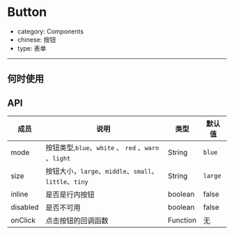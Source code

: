 # Button

- category: Components
- chinese: 按钮
- type: 表单

---


## 何时使用



## API


| 成员        | 说明           | 类型               | 默认值       |
|------------|----------------|--------------------|--------------|
| mode    | 按钮类型,`blue`、`white` 、 `red` 、`warn` 、`light`      | String |   `blue`  |
| size       | 按钮大小，`large`、`middle`、`small`、`little`、`tiny`        | String |   `large`  |
| inline       | 是否是行内按钮        | boolean |  false  |
| disabled   | 是否不可用 | boolean |   false  |
| onClick     | 点击按钮的回调函数 | Function |   无  |

